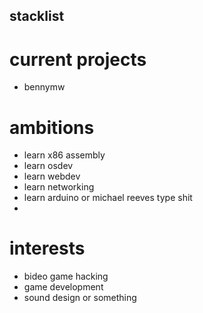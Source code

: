 ## stacklist

# current projects
- bennymw
# ambitions
- learn x86 assembly
- learn osdev
- learn webdev
- learn networking
- learn arduino or michael reeves type shit
- 
# interests
- bideo game hacking
- game development
- sound design or something
